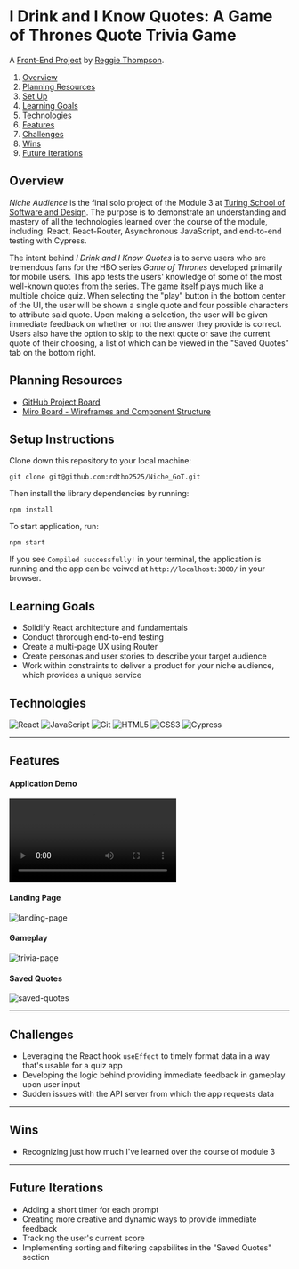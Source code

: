 # I Drink and I Know Quotes: A Game of Thrones Quote Trivia Game

A [Front-End Project](https://github.com/rdtho2525/Niche_GoT) by [Reggie Thompson](https://github.com/rdtho2525).



1. [Overview](#overview)
2. [Planning Resources](#planning-resources)
3. [Set Up](#setup-instructions)
4. [Learning Goals](#learning-goals)
5. [Technologies](#technologies)
6. [Features](#features)
7. [Challenges](#challenges)
8. [Wins](#wins)
9. [Future Iterations](#future-iterations)


## Overview

_Niche Audience_ is the final solo project of the Module 3 at [Turing School of Software and Design](https://turing.io/). The purpose is to demonstrate an understanding and mastery of all the technologies learned over the course of the module, including: React, React-Router, Asynchronous JavaScript, and end-to-end testing with Cypress.

The intent behind _I Drink and I Know Quotes_ is to serve users who are tremendous fans for the HBO series _Game of Thrones_ developed primarily for mobile users.  This app tests the users' knowledge of some of the most well-known quotes from the series.  The game itself plays much like a multiple choice quiz.  When selecting the "play" button in the bottom center of the UI, the user will be shown a single quote and four possible characters to attribute said quote.  Upon making a selection, the user will be given immediate feedback on whether or not the answer they provide is correct.  Users also have the option to skip to the next quote or save the current quote of their choosing, a list of which can be viewed in the "Saved Quotes" tab on the bottom right.


## Planning Resources

* [GitHub Project Board](https://github.com/rdtho2525/Niche_GoT/projects)
* [Miro Board - Wireframes and Component Structure](https://miro.com/app/board/o9J_lVSt2Q0=/)


## Setup Instructions


Clone down this repository to your local machine:

```
git clone git@github.com:rdtho2525/Niche_GoT.git
```

Then install the library dependencies by running:

```
npm install
```

To start application, run:

```
npm start
```

If you see `Compiled successfully!` in your terminal, the application is running and the app can be veiwed at `http://localhost:3000/` in your browser.


## Learning Goals

* Solidify React architecture and fundamentals
* Conduct throrough end-to-end testing
* Create a multi-page UX using Router
* Create personas and user stories to describe your target audience
* Work within constraints to deliver a product for your niche audience, which provides a unique service


## Technologies

<img alt="React" src="https://img.shields.io/badge/react%20-%2320232a.svg?&style=for-the-badge&logo=react&logoColor=%2361DAFB"/>
<img alt="JavaScript" src="https://img.shields.io/badge/javascript%20-%23323330.svg?&style=for-the-badge&logo=javascript&logoColor=%23F7DF1E"/>
<img alt="Git" src="https://img.shields.io/badge/git%20-%23F05033.svg?&style=for-the-badge&logo=git&logoColor=white"/>
<img alt="HTML5" src="https://img.shields.io/badge/html5%20-%23E34F26.svg?&style=for-the-badge&logo=html5&logoColor=white"/>
<img alt="CSS3" src="https://img.shields.io/badge/css3%20-%231572B6.svg?&style=for-the-badge&logo=css3&logoColor=white"/>
<img alt="Cypress" src='https://img.shields.io/badge/cypress%20-%23404d59.svg?&style=for-the-badge&logo=Cypress&logoColor=white'/>

---
## Features


#### Application Demo

![demo-vid](public/demo.mov)

#### Landing Page

![landing-page](public/landing-page.png)

#### Gameplay

![trivia-page](public/trivia.png)

#### Saved Quotes
![saved-quotes](public/saved-quotes.png)

---
## Challenges

* Leveraging the React hook `useEffect` to timely format data in a way that's usable for a quiz app
* Developing the logic behind providing immediate feedback in gameplay upon user input
* Sudden issues with the API server from which the app requests data


---
## Wins

* Recognizing just how much I've learned over the course of module 3

---
## Future Iterations

* Adding a short timer for each prompt
* Creating more creative and dynamic ways to provide immediate feedback
* Tracking the user's current score
* Implementing sorting and filtering capabilites in the "Saved Quotes" section
